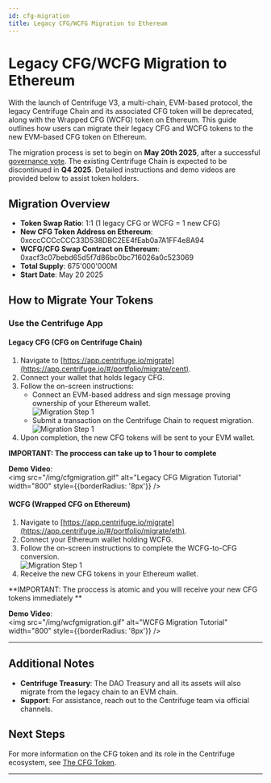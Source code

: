 ```yaml
---
id: cfg-migration
title: Legacy CFG/WCFG Migration to Ethereum
---
```


# Legacy CFG/WCFG Migration to Ethereum

With the launch of Centrifuge V3, a multi-chain, EVM-based protocol, the legacy Centrifuge Chain and its associated CFG token will be deprecated, along with the Wrapped CFG (WCFG) token on Ethereum. This guide outlines how users can migrate their legacy CFG and WCFG tokens to the new EVM-based CFG token on Ethereum.

The migration process is set to begin on **May 20th 2025**, after a successful [governance vote](https://gov.centrifuge.io/t/cp149-migration-of-centrifuge-governance-token-cfg-to-evm/6810). The existing Centrifuge Chain is expected to be discontinued in **Q4 2025**. Detailed instructions and demo videos are provided below to assist token holders.

## Migration Overview

- **Token Swap Ratio**: 1:1 (1 legacy CFG or WCFG = 1 new CFG)
- **New CFG Token Address on Ethereum**: 0xcccCCCcCCC33D538DBC2EE4fEab0a7A1FF4e8A94
- **WCFG/CFG Swap Contract on Ethereum**: 0xacf3c07bebd65d5f7d86bc0bc716026a0c523069
- **Total Supply**: 675'000'000M
- **Start Date**: May 20 2025

## How to Migrate Your Tokens

### Use the Centrifuge App

#### Legacy CFG (CFG on Centrifuge Chain)

1. Navigate to [https://app.centrifuge.io/migrate](https://app.centrifuge.io/#/portfolio/migrate/cent).
2. Connect your wallet that holds legacy CFG.
3. Follow the on-screen instructions:
   - Connect an EVM-based address and sign message proving ownership of your Ethereum wallet. 
     <div style={{ display: 'flex', gap: '10px' }}>
       <img src="/img/cfg_migration_1.png" alt="Migration Step 1" style={{ width: '500px' }} />
     </div>
   - Submit a transaction on the Centrifuge Chain to request migration.
      <div style={{ display: 'flex', gap: '10px' }}>
       <img src="/img/cfg_migration_3.png" alt="Migration Step 1" style={{ width: '500px' }} />
      </div>
4. Upon completion, the new CFG tokens will be sent to your EVM wallet.

**IMPORTANT: The proccess can take up to 1 hour to complete**

**Demo Video**:  
<img src="/img/cfgmigration.gif" alt="Legacy CFG Migration Tutorial" width="800" style={{borderRadius: '8px'}} />


#### WCFG (Wrapped CFG on Ethereum)
1. Navigate to [https://app.centrifuge.io/migrate](https://app.centrifuge.io/#/portfolio/migrate/eth).
2. Connect your Ethereum wallet holding WCFG.
3. Follow the on-screen instructions to complete the WCFG-to-CFG conversion.
      <div style={{ display: 'flex', gap: '10px' }}>
       <img src="/img/wcfg_migration_1.png" alt="Migration Step 1" style={{ width: '500px' }} />
      </div>
4. Receive the new CFG tokens in your Ethereum wallet.

**IMPORTANT: The proccess is atomic and you will receive your new CFG tokens immediately **

**Demo Video**:  
<img src="/img/wcfgmigration.gif" alt="WCFG Migration Tutorial" width="800" style={{borderRadius: '8px'}} />


---

## Additional Notes

- **Centrifuge Treasury**: The DAO Treasury and all its assets will also migrate from the legacy chain to an EVM chain.
- **Support**: For assistance, reach out to the Centrifuge team via official channels.

## Next Steps


For more information on the CFG token and its role in the Centrifuge ecosystem, see [The CFG Token](../).

---